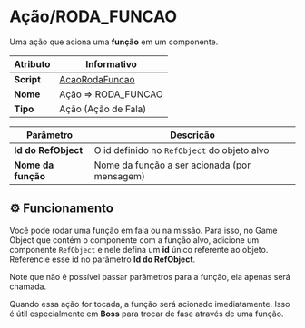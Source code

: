 ﻿# Ação/RODA_FUNCAO
Uma ação que aciona uma **função** em um componente.

| Atributo | Informativo |
| -- | -- |
| **Script** | [AcaoRodaFuncao](../../../RPG/Assets/Scripts/AcaoCondicao/Acoes/AcaoRodaFuncao.cs) |
| **Nome** | Ação => RODA_FUNCAO|
| **Tipo** | Ação (Ação de Fala) |

  

| Parâmetro | Descrição |
| -- | -- |
| **Id do RefObject** |  O id definido no `RefObject` do objeto alvo |
| **Nome da função** | Nome da função a ser acionada (por mensagem)|


## ⚙️ Funcionamento
Você pode rodar uma função em fala ou na missão. Para isso, no Game Object que contém o componente com a função alvo, adicione um componente `RefObject` e nele defina um **id** único referente ao objeto. Referencie esse id no parâmetro **Id do RefObject**.

Note que não é possível passar parâmetros para a função, ela apenas será chamada.

Quando essa ação for tocada, a função será acionado imediatamente. Isso é útil especialmente em **Boss** para trocar de fase através de uma função.